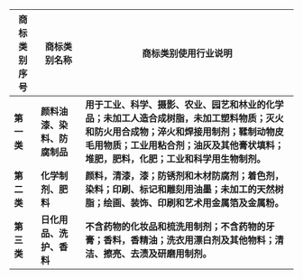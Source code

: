 | **商标类别序号** | **商标类别名称** | **商标类别使用行业说明** |   
|-------------|----------|----------|
| **第一类** | **颜料油漆、染料、防腐制品** | **用于工业、科学、摄影、农业、园艺和林业的化学品；未加工人造合成树脂，未加工塑料物质；灭火和防火用合成物；淬火和焊接用制剂；鞣制动物皮毛用物质；工业用粘合剂；油灰及其他膏状填料；堆肥，肥料，化肥；工业和科学用生物制剂。** |  
| **第二类** | **化学制剂、肥料** | **颜料，清漆，漆；防锈剂和木材防腐剂；着色剂，染料；印刷、标记和雕刻用油墨；未加工的天然树脂；绘画、装饰、印刷和艺术用金属箔及金属粉。** |  
| **第三类** | **日化用品、洗护、香料** | **不含药物的化妆品和梳洗用制剂；不含药物的牙膏；香料，香精油；洗衣用漂白剂及其他物料；清洁、擦亮、去渍及研磨用制剂。** |  
